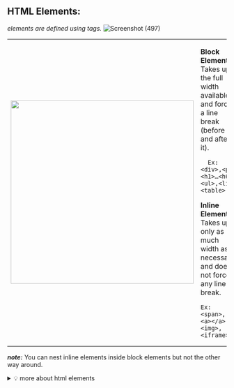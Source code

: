 ## HTML Elements:
_elements are defined using tags._
![Screenshot (497)](https://user-images.githubusercontent.com/63545175/152874165-81b07ea5-57fd-4f7a-9c1d-784437ec0f57.png)
<table>
<tr>
<td width=450> 

<a href="#"><img src="https://user-images.githubusercontent.com/63545175/152875163-ffbb5fdd-5aed-4463-8324-b037c5910c53.png" width="420px"></a>
</td>
<td>

**Block Elements:**
<br/>Takes up the full width available, and force a line break (before and after it).
```
  Ex: <div>,<p>,<h1>…<h6>,<ul>,<li>,<table>
```


**Inline Elements:**
<br/>Takes up only as much width as necessary, and does not force any line break.
```
Ex: <span>, <a></a>, <img>, <iframe>
```
  
</td>
</tr>
</table>

***note:*** You can nest inline elements inside block elements but not the other way around.

<details>
<summary>
  💡 more about html elements
</summary>
<p>
    
***tip:*** The most important block element in HTML is the division element ``(<div></div>)``. This element is heavily used and sometimes whole websites or web apps only consist of divisions. The division forces a line break and is often used as a container of other divisions or other HTML elements.
<br/>The counterpart to division is the inline element ``(<span></span>)``. As we learned, inline elements don’t force a line break and hence, divide the content into logical parts.

***tip:*** div and span are non-semantic tags, but their amazing application is  use “they are used for structuring the html document”.

***tip:*** “ in html5 block elements are roughly flow elements, and inline elements are roughly phrasing elements. ”
</p>
</details>